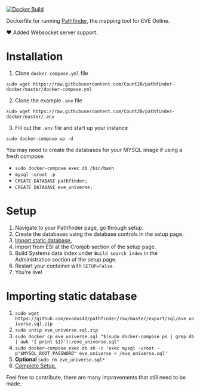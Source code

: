 [![Docker Build](https://github.com/KryptedGaming/pathfinder-docker/actions/workflows/CIActions.yml/badge.svg)](https://github.com/KryptedGaming/pathfinder-docker/actions/workflows/CIActions.yml)

Dockerfile for running [Pathfinder](https://github.com/exodus4d/pathfinder), the mapping tool for EVE Online.

:heart: Added Websocket server support.

# Installation
1. Clone `docker-compose.yml` file 
```
sudo wget https://raw.githubusercontent.com/Count20/pathfinder-docker/master/docker-compose.yml
```
2. Clone the example `.env` file
```
sudo wget https://raw.githubusercontent.com/Count20/pathfinder-docker/master/.env
```
3. Fill out the `.env` file and start up your instance
```
sudo docker-compose up -d
```

You may need to create the databases for your MYSQL image if using a fresh compose. 
* `sudo docker-compose exec db /bin/bash`
* `mysql -uroot -p`
* `CREATE DATABASE pathfinder;`
* `CREATE DATABASE eve_universe;`
# Setup
1. Navigate to your Pathfinder page, go through setup.
2. Create the databases using the database controls in the setup page.
3. [Import static database.](#Importing-static-database)
4. Import from ESI at the Cronjob section of the setup page.
5. Build Systems data index under `Build search index` in the Administration section of the setup page.
5. Restart your container with `SETUP=False`.
6. You're live!

# Importing static database
1. `sudo wget https://github.com/exodus4d/pathfinder/raw/master/export/sql/eve_universe.sql.zip`
2. `sudo unzip eve_universe.sql.zip`
3. `sudo docker cp eve_universe.sql "$(sudo docker-compose ps | grep db | awk '{ print $1}'):/eve_universe.sql"`
4. `sudo docker-compose exec db sh -c 'exec mysql -uroot -p"$MYSQL_ROOT_PASSWORD" eve_universe < /eve_universe.sql'`
5. **Optional** `sudo rm eve_universe.sql*`
6. [Complete Setup.](#Setup)

Feel free to contribute, there are many improvements that still need to be made.
